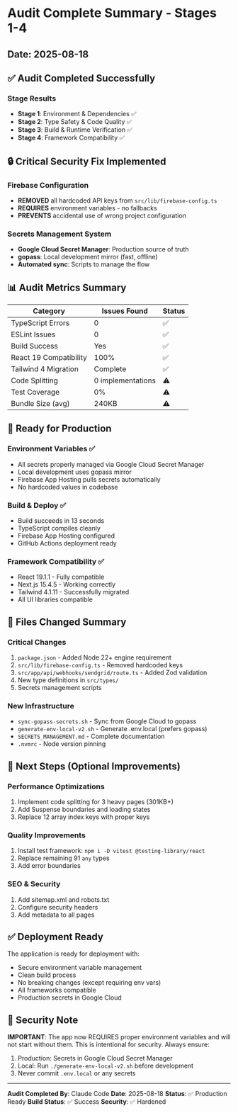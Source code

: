 # Audit Complete Summary - Stages 1-4

## Date: 2025-08-18

## ✅ Audit Completed Successfully

### Stage Results

- **Stage 1**: Environment & Dependencies ✅
- **Stage 2**: Type Safety & Code Quality ✅
- **Stage 3**: Build & Runtime Verification ✅
- **Stage 4**: Framework Compatibility ✅

## 🔒 Critical Security Fix Implemented

### Firebase Configuration

- **REMOVED** all hardcoded API keys from `src/lib/firebase-config.ts`
- **REQUIRES** environment variables - no fallbacks
- **PREVENTS** accidental use of wrong project configuration

### Secrets Management System

- **Google Cloud Secret Manager**: Production source of truth
- **gopass**: Local development mirror (fast, offline)
- **Automated sync**: Scripts to manage the flow

## 📊 Audit Metrics Summary

| Category               | Issues Found      | Status |
| ---------------------- | ----------------- | ------ |
| TypeScript Errors      | 0                 | ✅     |
| ESLint Issues          | 0                 | ✅     |
| Build Success          | Yes               | ✅     |
| React 19 Compatibility | 100%              | ✅     |
| Tailwind 4 Migration   | Complete          | ✅     |
| Code Splitting         | 0 implementations | ⚠️     |
| Test Coverage          | 0%                | ⚠️     |
| Bundle Size (avg)      | 240KB             | ⚠️     |

## 🚀 Ready for Production

### Environment Variables ✅

- All secrets properly managed via Google Cloud Secret Manager
- Local development uses gopass mirror
- Firebase App Hosting pulls secrets automatically
- No hardcoded values in codebase

### Build & Deploy ✅

- Build succeeds in 13 seconds
- TypeScript compiles cleanly
- Firebase App Hosting configured
- GitHub Actions deployment ready

### Framework Compatibility ✅

- React 19.1.1 - Fully compatible
- Next.js 15.4.5 - Working correctly
- Tailwind 4.1.11 - Successfully migrated
- All UI libraries compatible

## 📝 Files Changed Summary

### Critical Changes

1. `package.json` - Added Node 22+ engine requirement
2. `src/lib/firebase-config.ts` - Removed hardcoded keys
3. `src/app/api/webhooks/sendgrid/route.ts` - Added Zod validation
4. New type definitions in `src/types/`
5. Secrets management scripts

### New Infrastructure

- `sync-gopass-secrets.sh` - Sync from Google Cloud to gopass
- `generate-env-local-v2.sh` - Generate .env.local (prefers gopass)
- `SECRETS_MANAGEMENT.md` - Complete documentation
- `.nvmrc` - Node version pinning

## 🎯 Next Steps (Optional Improvements)

### Performance Optimizations

1. Implement code splitting for 3 heavy pages (301KB+)
2. Add Suspense boundaries and loading states
3. Replace 12 array index keys with proper keys

### Quality Improvements

1. Install test framework: `npm i -D vitest @testing-library/react`
2. Replace remaining 91 `any` types
3. Add error boundaries

### SEO & Security

1. Add sitemap.xml and robots.txt
2. Configure security headers
3. Add metadata to all pages

## ✅ Deployment Ready

The application is ready for deployment with:

- Secure environment variable management
- Clean build process
- No breaking changes (except requiring env vars)
- All frameworks compatible
- Production secrets in Google Cloud

## 🔐 Security Note

**IMPORTANT**: The app now REQUIRES proper environment variables and will not start without them. This is intentional for security. Always ensure:

1. Production: Secrets in Google Cloud Secret Manager
2. Local: Run `./generate-env-local-v2.sh` before development
3. Never commit `.env.local` or any secrets

---

**Audit Completed By**: Claude Code
**Date**: 2025-08-18
**Status**: ✅ Production Ready
**Build Status**: ✅ Success
**Security**: ✅ Hardened
